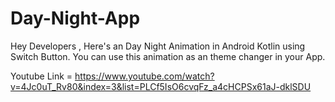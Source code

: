 # Day-Night-App

Hey Developers , 
Here's an Day Night Animation in Android Kotlin using Switch Button.
You can use this animation as an theme changer in your App.

Youtube Link = https://www.youtube.com/watch?v=4Jc0uT_Rv80&index=3&list=PLCf5IsO6cvqFz_a4cHCPSx61aJ-dklSDU
